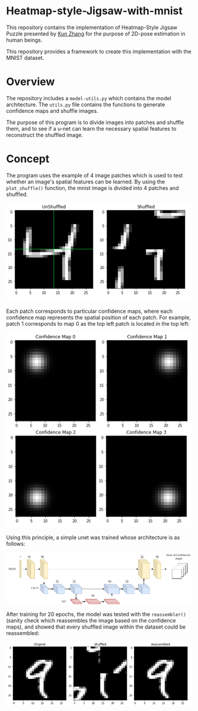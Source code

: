 # Heatmap-style-Jigsaw-with-mnist
This repository contains the implementation of Heatmap-Style Jigsaw Puzzle presented by [Kun Zhang](https://arxiv.org/abs/2012.07101) for the purpose of 2D-pose estimation in human beings.

This repository provides a framework to create this implementation with the MNIST dataset.

# Overview

The repository includes a ```model-utils.py``` which contains the model architecture. The ```utils.py``` file contains the functions to generate confidence maps and shuffle images. 

The purpose of this program is to divide images into patches and shuffle them, and to see if a u-net can learn the necessary spatial features to reconstruct the shuffled image.

# Concept

The program uses the example of 4 image patches which is used to test whether an image's spatial features can be learned. By using the ```plot_shuffle()``` function, the mnist image is divided into 4 patches and shuffled.

<p align ="center">
  <img src="./sample/shuffled.png">
</p>

Each patch corresponds to particular confidence maps, where each confidence map represents the spatial position of each patch. For example, patch 1 corresponds to map 0 as the top left patch is located in the top left:

<p align ="center">
  <img src="./sample/cms.png">
</p>

Using this principle, a simple unet was trained whose architecture is as follows:

<p align ="center">
  <img src="./sample/unet.png">
</p>

After training for 20 epochs, the model was tested with the ```reassembler()``` (sanity check which reassembles the image based on the confidence maps), and showed that every shuffled image within the dataset could be reassembled: 

<p align ="center">
  <img src="./sample/reshuffled.png">
</p>
